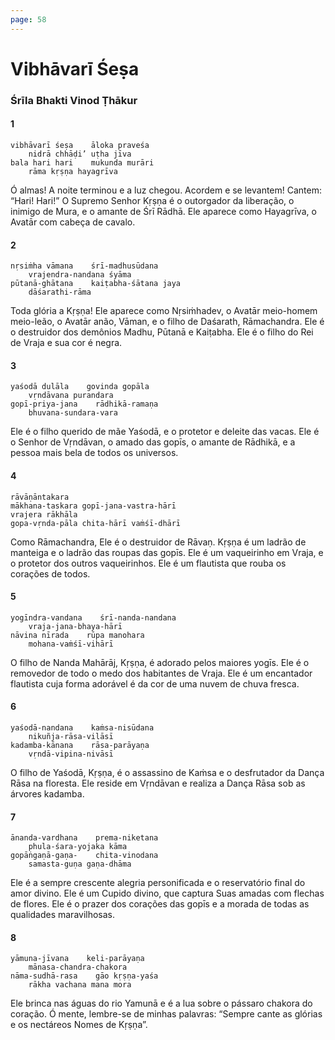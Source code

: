 ```yaml
---
page: 58
---
```


# Vibhāvarī Śeṣa

### Śrīla Bhakti Vinod Ṭhākur

#### 1

    vibhāvarī śeṣa    āloka praveśa
        nidrā chhāḍi’ uṭha jīva
    bala hari hari    mukunda murāri
        rāma kṛṣṇa hayagrīva

Ó almas! A noite terminou e a luz chegou. Acordem e se levantem! Cantem: “Hari! Hari!” O Supremo Senhor Kṛṣṇa é o outorgador da liberação, o inimigo de Mura, e o amante de Śrī Rādhā. Ele aparece como Hayagrīva, o Avatār com cabeça de cavalo.

#### 2

    nṛsiṁha vāmana    śrī-madhusūdana
        vrajendra-nandana śyāma
    pūtanā-ghātana    kaiṭabha-śātana jaya
        dāśarathi-rāma

Toda glória a Kṛṣṇa! Ele aparece como Nṛsiṁhadev, o Avatār meio-homem meio-leão, o Avatār anão, Vāman, e o filho de Daśarath, Rāmachandra. Ele é o destruidor dos demônios Madhu, Pūtanā e Kaiṭabha. Ele é o filho do Rei de Vraja e sua cor é negra.

#### 3

    yaśodā dulāla    govinda gopāla
        vṛndāvana purandara
    gopī-priya-jana    rādhikā-ramaṇa
        bhuvana-sundara-vara

Ele é o filho querido de mãe Yaśodā, e o protetor e deleite das vacas. Ele é o Senhor de Vṛndāvan, o amado das gopīs, o amante de Rādhikā, e a pessoa mais bela de todos os universos.

#### 4

    rāvāṇāntakara
    mākhana-taskara gopī-jana-vastra-hārī
    vrajera rākhāla
    gopa-vṛnda-pāla chita-hārī vaṁśī-dhārī

Como Rāmachandra, Ele é o destruidor de Rāvaṇ. Kṛṣṇa é um ladrão de manteiga e o ladrão das roupas das gopīs. Ele é um vaqueirinho em Vraja, e o protetor dos outros vaqueirinhos. Ele é um flautista que rouba os corações de todos.

#### 5

    yogīndra-vandana    śrī-nanda-nandana
        vraja-jana-bhaya-hārī
    nāvina nīrada    rūpa manohara
        mohana-vaṁśī-vihārī

O filho de Nanda Mahārāj, Kṛṣṇa, é adorado pelos maiores yogīs. Ele é o removedor de todo o medo dos habitantes de Vraja. Ele é um encantador flautista cuja forma adorável é da cor de uma nuvem de chuva fresca.

#### 6

    yaśodā-nandana    kaṁsa-nisūdana
        nikuñja-rāsa-vilāsī
    kadamba-kānana    rāsa-parāyaṇa
        vṛndā-vipina-nivāsī

O filho de Yaśodā, Kṛṣṇa, é o assassino de Kaṁsa e o desfrutador da Dança Rāsa na floresta. Ele reside em Vṛndāvan e realiza a Dança Rāsa sob as árvores kadamba.

#### 7

    ānanda-vardhana    prema-niketana
        phula-śara-yojaka kāma
    gopāṅgaṇā-gaṇa-    chita-vinodana
        samasta-guṇa gaṇa-dhāma

Ele é a sempre crescente alegria personificada e o reservatório final do amor divino. Ele é um Cupido divino, que captura Suas amadas com flechas de flores. Ele é o prazer dos corações das gopīs e a morada de todas as qualidades maravilhosas.

#### 8

    yāmuna-jīvana    keli-parāyaṇa
        mānasa-chandra-chakora
    nāma-sudhā-rasa    gāo kṛṣṇa-yaśa
        rākha vachana mana mora

Ele brinca nas águas do rio Yamunā e é a lua sobre o pássaro chakora do coração. Ó mente, lembre-se de minhas palavras: “Sempre cante as glórias e os nectáreos Nomes de Kṛṣṇa”.

